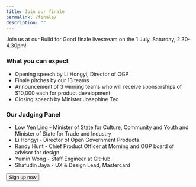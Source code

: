```yaml
---
title: Join our finale
permalink: /finale/
description: ""
---
```

Join us at our Build for Good finale livestream on the 1 July, Saturday, 2.30-4.30pm! 

### What you can expect
*   Opening speech by Li Hongyi, Director of OGP
*   Finale pitches by our 13 teams
*   Announcement of 3 winning teams who will receive sponsorships of $10,000 each for product development
*   Closing speech by Minister Josephine Teo

### Our Judging Panel
*   Low Yen Ling - Minister of State for Culture, Community and Youth and Minister of State for Trade and Industry
*   Li Hongyi - Director of Open Government Products
*   Randy Hunt - Chief Product Officer at Morning and OGP board of advisor for design
*   Yumin Wong - Staff Engineer at GitHub
*   Shafudin Jaya - UX &amp; Design Lead, Mastercard

<a href="http://go.gov.sg/bfg-finale">
    <button class="bp-button is-secondary is-medium has-text-white is-uppercase search-button">
        Sign up now
    </button>
</a>